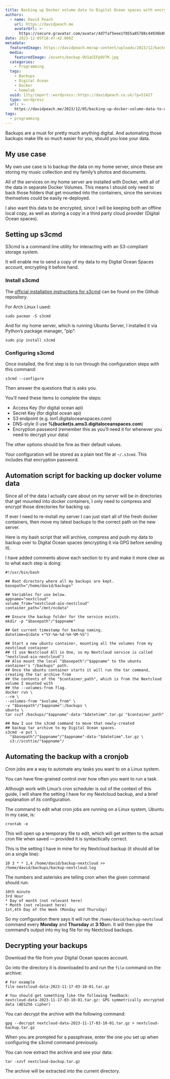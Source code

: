 ```yaml
---
title: Backing up Docker volume data to Digital Ocean spaces with encryption
authors:
  - name: David Peach
    url: https://davidpeach.me
    avatarUrl: >-
      https://secure.gravatar.com/avatar/4d7faf5eee1f055a85788c44936b8995eaab6dfb004e7854ec747ccb272e91ee?s=96&d=mm&r=g
date: 2023-12-05T18:47:42.000Z
metadata:
  featuredImage: https://davidpeach.me/wp-content/uploads/2023/12/backup.jpg
  media:
    featuredImage: /assets/backup-OU1aCEFpOV7K.jpg
  categories:
    - Programming
  tags:
    - Backups
    - Digital Ocean
    - Docker
    - homelab
  uuid: 11ty/import::wordpress::https://davidpeach.co.uk/?p=51427
  type: wordpress
  url: >-
    https://davidpeach.me/2023/12/05/backing-up-docker-volume-data-to-digital-ocean-spaces-with-encryption/
tags:
  - programming
---
```

Backups are a must for pretty much anything digital. And automating those backups make life so much easier for you, should you lose your data.

## My use case

My own use case is to backup the data on my home server, since these are storing my music collection and my family’s photos and documents.

All of the services on my home server are installed with Docker, with all of the data in separate Docker Volumes. This means I should only need to back those folders that get mounted into the containers, since the services themselves could be easily re-deployed.

I also want this data to be encrypted, since I will be keeping both an offline local copy, as well as storing a copy in a third party cloud provider (Digital Ocean spaces).

## Setting up s3cmd

S3cmd is a command line utility for interacting with an S3-compliant storage system.

It will enable me to send a copy of my data to my Digital Ocean Spaces account, encrypting it before hand.

### Install s3cmd

The [official installation instructions for s3cmd](https://github.com/s3tools/s3cmd/blob/master/INSTALL.md) can be found on the Github repository.

For Arch Linux I used:

```
sudo pacman -S s3cmd
```

And for my home server, which is running Ubuntu Server, I installed it via Python’s package manager, “pip”:

```
sudo pip install s3cmd
```

### Configuring s3cmd

Once installed, the first step is to run through the configuration steps with this command:

```
s3cmd --configure
```

Then answer the questions that is asks you.

You’ll need these items to complete the steps:

-   Access Key (for digital ocean api)
-   Secret Key (for digital ocean api)
-   S3 endpoint (e.g. lon1.digitaloceanspaces.com)
-   DNS-style (I use **%(bucket)s.ams3.digitaloceanspaces.com**)
-   Encryption password (remember this as you’ll need it for whenever you need to decrypt your data)

The other options should be fine as their default values.

Your configuration will be stored as a plain text file at `~/.s3cmd`. This includes that encryption password.

## Automation script for backing up docker volume data

Since all of the data I actually care about on my server will be in directories that get mounted into docker containers, I only need to compress and encrypt those directories for backing up.

If ever I need to re-install my server I can just start all of the fresh docker containers, then move my latest backups to the correct path on the new server.

Here is my bash script that will archive, compress and push my data to backup over to Digital Ocean spaces (encrypting it via GPG before sending it).

I have added comments above each section to try and make it more clear as to what each step is doing:

```
#!/usr/bin/bash

## Root directory where all my backups are kept.
basepath="/home/david/backups"

## Variables for use below.
appname="nextcloud"
volume_from="nextcloud-aio-nextcloud"
container_path="/mnt/ncdata"

## Ensure the backup folder for the service exists.
mkdir -p "$basepath"/"$appname"

## Get current timestamp for backup naming.
datetime=$(date +"%Y-%m-%d-%H-%M-%S")

## Start a new ubuntu container, mounting all the volumes from my nextcloud container 
## (I use Nextcloud All in One, so my Nextcloud service is called "nextcloud-aio-nextcloud")
## Also mount the local "$basepath"/"$appname" to the ubuntu container's "/backups" path.
## Once the ubuntu container starts it will run the tar command, creating the tar archive from 
## the contents of the "$container_path", which is from the Nextcloud volume I mounted with 
## the --volumes-from flag.
docker run \
--rm \ 
--volumes-from "$volume_from" \
-v "$basepath"/"$appname":/backups \
ubuntu \
tar cvzf /backups/"$appname"-data-"$datetime".tar.gz "$container_path"

## Now I use the s3cmd command to move that newly-created 
## backup tar archive to my Digital Ocean spaces.
s3cmd -e put \
  "$basepath"/"$appname"/"$appname"-data-"$datetime".tar.gz \
  s3://scottie/"$appname"/
```

## Automating the backup with a cronjob

Cron jobs are a way to automate any tasks you want to on a Linux system.

You can have fine-grained control over how often you want to run a task.

Although work with Linux’s cron scheduler is out of the context of this guide, I will share the setting I have for my Nextcloud backup, and a brief explanation of its configuration.

The command to edit what cron jobs are running on a Linux system, Ubuntu in my case, is:

```
crontab -e
```

This will open up a temporary file to edit, which will get written to the actual cron file when saved — provided it is syntactically correct.

This is the setting I have in mine for my Nextcloud backup (it should all be on a single line):

```
10 3 * * 1,4 /home/david/backup-nextcloud >> /home/david/backups/backup-nextcloud.log
```

The numbers and asterisks are telling cron when the given command should run:

```
10th minute
3rd Hour
* Day of month (not relevant here)
* Month (not relevant here)
1st,4th Day of the Week (Monday and Thursday)
```

So my configuration there says it will run the `/home/david/backup-nextcloud` command every **Monday** and **Thursday** at **3**:**10**am. It will then pipe the command’s output into my log file for my Nextcloud backups.

## Decrypting your backups

Download the file from your Digital Ocean spaces account.

Go into the directory it is downloaded to and run the `file` command on the archive:

```
# For example
file nextcloud-data-2023-11-17-03-10-01.tar.gz

# You should get something like the following feedback:
nextcloud-data-2023-11-17-03-10-01.tar.gz: GPG symmetrically encrypted data (AES256 cipher)
```

You can decrypt the archive with the following command:

```
gpg --decrypt nextcloud-data-2023-11-17-03-10-01.tar.gz > nextcloud-backup.tar.gz
```

When you are prompted for a passphrase, enter the one you set up when configuring the s3cmd command previously.

You can now extract the archive and see your data:

```
tar -xzvf nextcloud-backup.tar.gz
```

The archive will be extracted into the current directory.